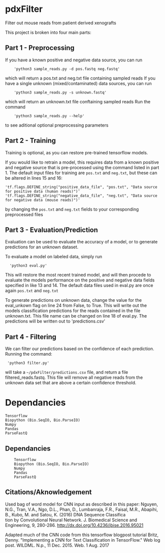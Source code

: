 # pdxFilter

Filter out mouse reads from patient derived xenografts

This project is broken into four main parts:

## Part 1 - Preprocessing
If you have a known positive and negative data source, you can run

        'python3 sample_reads.py -d pos.fastq neg.fastq'

which will return a pos.txt and neg.txt file containing sampled reads
If you have a single unknown (mixed/contaminated) data sources, you can run

        'python3 sample_reads.py -s unknown.fastq'

which will return an unknown.txt file conftaining sampled reads
Run the command 

        'python3 sample_reads.py --help'

to see aditional optional preprocessing parameters
      
## Part 2 - Training
Training is optional, as you can restore pre-trained tensorflow models.

If you would like to retrain a model, this requires data from a known positive and negative source that is pre-processed using the command listed in part 1.
The default input files for training are `pos.txt` and `neg.txt`, but these can be altered in lines 15 and 16:

    'tf.flags.DEFINE_string("positive_data_file", "pos.txt", "Data source for positive data (human reads)")'
    'tf.flags.DEFINE_string("negative_data_file", "neg.txt", "Data source for negative data (mouse reads)")'

by changing the `pos.txt` and `neg.txt` fields to your corresponding preprocessed files

## Part 3 - Evaluation/Prediction

Evaluation can be used to evaluate the accuracy of a model, or to generate predictions for an unknown dataset.

To evaluate a model on labeled data, simply run 

      'python3 eval.py' 

This will restore the most recent trained model, and will then procede to evaluate the models performance on the positive and negative data fields specified in like 13 and 14. The default data files used in eval.py  are once again `pos.txt` and `neg.txt`

To generate predictions on unknown data, change the value for the eval_unkown flag on line 24 from False, to True.  This will write out the models classification predictions for the reads contained in the file unknown.txt.  This file name can be changed on line 18 of eval.py.  The predictions will be written out to 'predictions.csv'

## Part 4 - Filtering

We can filter our predictions based on the confidence of each prediction.  Running the command: 

     'python3 filter.py'

will take a `~/pdxFilter/predictions.csv` file, and return a file filtered_reads.fastq.  This file will remove all negative reads from the unknown data set that are above a certain confidence threshold.  

# Dependancies
	Tensorflow
	Biopython (Bio.SeqIO, Bio.ParseIO)
	Numpy
	Pandas
	ParseFastQ

## Dependancies
        Tensorflow
        Biopython (Bio.SeqIO, Bio.ParseIO)
        Numpy
        Pandas
        ParseFastQ

## Citations/Aknowledgement

Used bag of word model for CNN input as described in this paper:
        Nguyen, N.G., Tran, V.A., Ngo, D.L., Phan, D., Lumbanraja, F.R., Faisal, M.R., Abapihi, B., Kubo, M. and Satou, K. (2016) DNA Sequence Classifica\
tion by Convolutional Neural Network. J. Biomedical Science and Engineering, 9, 280-286. http://dx.doi.org/10.4236/jbise.2016.95021

Adapted much of the CNN code from this tensorflow blogpost tutorial
        Britz, Denny. "Implementing a CNN for Text Classification in TensorFlow." Web log post. WILDML. N.p., 11 Dec. 2015. Web. 1 Aug. 2017

